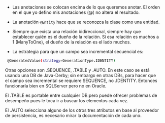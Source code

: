 * Las anotaciones se colocan encima de lo que queremos anotar. El orden en el que yo defino mis anotaciones (@) no altera el resultado.

* La anotación `@Entity` hace que se reconozca la clase como una entidad.

* Siempre que exista una relación bidireccional, siempre hay que establecer quién es el dueño de la relación. Si esa relación es muchos a 1 (ManyToOne), el dueño de la relación es el lado muchos.

* La estrategia para que un campo sea incremental secuencial es:

```sh
 @GeneratedValue(strategy=GenerationType.IDENTITY)
```
Otras opciones son .SEQUENCE, .TABLE y .AUTO. En este caso se está usando una DB de Java-Derby; sin embargo en otras DBs, para hacer que el campo sea incremental se requiere SEQUENCE, no .IDENTITY. Entonces funcionaría bien en SQLServer pero no en Oracle.

El .TABLE es portable entre cualquier DB pero puede ofrecer problemas de desempeño pues le toca ir a buscar los elementos cada vez.

El .AUTO selecciona alguno de los otros tres atributos en base al proveedor de persistencia, es necesario mirar la documentación de cada uno.
